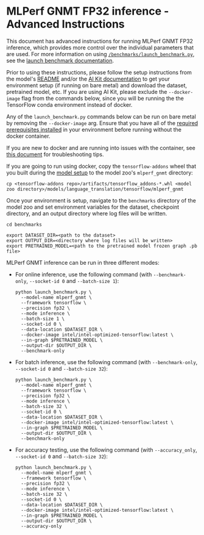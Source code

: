 <!--- 0. Title -->
<!-- This document is auto-generated using markdown fragments and the model-builder -->
<!-- To make changes to this doc, please change the fragments instead of modifying this doc directly -->
# MLPerf GNMT FP32 inference - Advanced Instructions

<!-- 10. Description -->
This document has advanced instructions for running MLPerf GNMT FP32
inference, which provides more control over the individual parameters that
are used. For more information on using [`/benchmarks/launch_benchmark.py`](/benchmarks/launch_benchmark.py),
see the [launch benchmark documentation](/docs/general/tensorflow/LaunchBenchmark.md).

Prior to using these instructions, please follow the setup instructions from
the model's [README](README.md) and/or the
[AI Kit documentation](/docs/general/tensorflow/AIKit.md) to get your environment
setup (if running on bare metal) and download the dataset, pretrained model, etc.
If you are using AI Kit, please exclude the `--docker-image` flag from the
commands below, since you will be running the the TensorFlow conda environment
instead of docker.

<!-- 55. Docker arg -->
Any of the `launch_benchmark.py` commands below can be run on bare metal by
removing the `--docker-image` arg. Ensure that you have all of the
[required prerequisites installed](README.md#run-the-model) in your environment
before running without the docker container.

If you are new to docker and are running into issues with the container,
see [this document](/docs/general/docker.md) for troubleshooting tips.

<!-- 50. Launch benchmark instructions -->
If you are going to run using docker, copy the `tensorflow-addons` wheel that you built
during the [model setup](README.md#run-the-model) to the model zoo's `mlperf_gnmt` directory:
```
cp <tensorflow-addons repo>/artifacts/tensorflow_addons-*.whl <model zoo directory>/models/language_translation/tensorflow/mlperf_gnmt
```

Once your environment is setup, navigate to the `benchmarks` directory of
the model zoo and set environment variables for the dataset, checkpoint
directory, and an output directory where log files will be written.
```
cd benchmarks

export DATASET_DIR=<path to the dataset>
export OUTPUT_DIR=<directory where log files will be written>
export PRETRAINED_MODEL=<path to the pretrained model frozen graph .pb file>
```

MLPerf GNMT inference can be run in three different modes:

* For online inference, use the following command (with `--benchmark-only`, `--socket-id 0` and `--batch-size 1`):
  ```
  python launch_benchmark.py \
    --model-name mlperf_gnmt \
    --framework tensorflow \
    --precision fp32 \
    --mode inference \
    --batch-size 1 \
    --socket-id 0 \
    --data-location $DATASET_DIR \
    --docker-image intel/intel-optimized-tensorflow:latest \
    --in-graph $PRETRAINED_MODEL \
    --output-dir $OUTPUT_DIR \
    --benchmark-only
  ```
* For batch inference, use the following command (with `--benchmark-only`, `--socket-id 0` and `--batch-size 32`):
  ```
  python launch_benchmark.py \
    --model-name mlperf_gnmt \
    --framework tensorflow \
    --precision fp32 \
    --mode inference \
    --batch-size 32 \
    --socket-id 0 \
    --data-location $DATASET_DIR \
    --docker-image intel/intel-optimized-tensorflow:latest \
    --in-graph $PRETRAINED_MODEL \
    --output-dir $OUTPUT_DIR \
    --benchmark-only
  ```
* For accuracy testing, use the following command (with `--accuracy_only`, `--socket-id 0` and `--batch-size 32`):
  ```
  python launch_benchmark.py \
    --model-name mlperf_gnmt \
    --framework tensorflow \
    --precision fp32 \
    --mode inference \
    --batch-size 32 \
    --socket-id 0 \
    --data-location $DATASET_DIR \
    --docker-image intel/intel-optimized-tensorflow:latest \
    --in-graph $PRETRAINED_MODEL \
    --output-dir $OUTPUT_DIR \
    --accuracy-only
  ```

